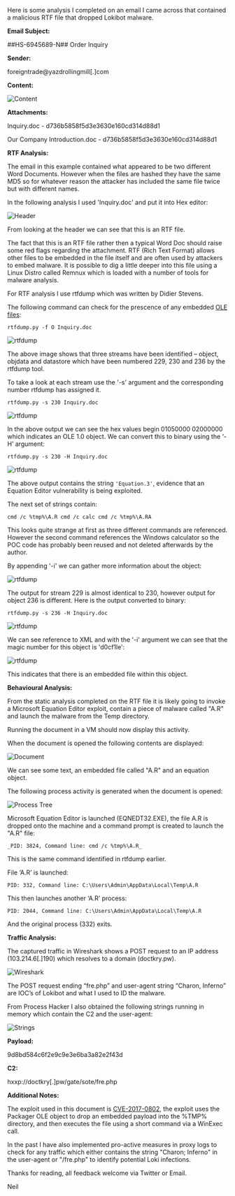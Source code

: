 Here is some analysis I completed on an email I came across that contained a malicious RTF file that dropped Lokibot malware.

**Email Subject:**

##HS-6945689-N## Order Inquiry

**Sender:**

foreigntrade@yazdrollingmill[.]com

**Content:**

![Content](/images/loki/15.png)

**Attachments:**

Inquiry.doc - d736b5858f5d3e3630e160cd314d88d1

Our Company Introduction.doc - d736b5858f5d3e3630e160cd314d88d1

**RTF Analysis:**

The email in this example contained what appeared to be two different Word Documents. However when the files are hashed they have the same MD5 so for whatever reason the attacker has included the same file twice but with different names.

In the following analysis I used 'Inquiry.doc' and put it into Hex editor:

![Header](/images/loki/1.png)

From looking at the header we can see that this is an RTF file.

The fact that this is an RTF file rather then a typical Word Doc should raise some red flags regarding the attachment. RTF (Rich Text Format) allows other files to be embedded in the file itself and are often used by attackers to embed malware.
It is possible to dig a little deeper into this file using a Linux Distro called Remnux which is loaded with a number of tools for malware analysis.

For RTF analysis I use rtfdump which was written by Didier Stevens.

The following command can check for the prescence of any embedded [OLE files](https://en.wikipedia.org/wiki/Object_Linking_and_Embedding):

``rtfdump.py -f O Inquiry.doc``

![rtfdump](/images/loki/2.png)

The above image shows that three streams have been identified – object, objdata and datastore which have been numbered 229, 230 and 236 by the rtfdump tool.

To take a look at each stream use the '-s' argument and the corresponding number rtfdump has assigned it.

``rtfdump.py -s 230 Inquiry.doc``

![rtfdump](/images/loki/3.png)

In the above output we can see the hex values begin 01050000 02000000 which indicates an OLE 1.0 object. We can convert this to binary using the ‘-H’ argument:

``rtfdump.py -s 230 -H Inquiry.doc``

![rtfdump](/images/loki/4.png)

The above output contains the string ``'Equation.3'``, evidence that an Equation Editor vulnerability is being exploited. 

The next set of strings contain: 

``cmd /c %tmp%\A.R cmd /c calc cmd /c %tmp%\A.RA`` 

This looks quite strange at first as three different commands are referenced. However the second command references the Windows calculator so the POC code has probably been reused and not deleted afterwards by the author.

By appending '-i' we can gather more information about the object:

![rtfdump](/images/loki/5.png)

The output for stream 229 is almost identical to 230, however output for object 236 is different. Here is the output converted to binary:

``rtfdump.py -s 236 -H Inquiry.doc``

![rtfdump](/images/loki/9.png)

We can see reference to XML and with the '-i' argument we can see that the magic number for this object is 'd0cf1le':

![rtfdump](/images/loki/10.png)

This indicates that there is an embedded file within this object.

**Behavioural Analysis:**

From the static analysis completed on the RTF file it is likely going to invoke a Microsoft Equation Editor exploit, contain a piece of malware called "A.R" and launch the malware from the Temp directory.

Running the document in a VM should now display this activity.

When the document is opened the following contents are displayed:

![Document](/images/loki/16.png)

We can see some text, an embedded file called "A.R" and an equation object.

The following process activity is generated when the document is opened:

![Process Tree](/images/loki/14.png)

Microsoft Equation Editor is launched (EQNEDT32.EXE), the file A.R is dropped onto the machine and a command prompt is created to launch the "A.R" file:

``_PID: 3824, Command line: cmd /c %tmp%\A.R_``

This is the same command identified in rtfdump earlier.

File ‘A.R’ is launched:

``PID: 332, Command line: C:\Users\Admin\AppData\Local\Temp\A.R``

This then launches another ‘A.R’ process:

``PID: 2044, Command line: C:\Users\Admin\AppData\Local\Temp\A.R``

And the original process (332) exits.

**Traffic Analysis:**

The captured traffic in Wireshark shows a POST request to an IP address (103.214.6[.]190) which resolves to a domain (doctkry.pw).

![Wireshark](/images/loki/12.png)

The POST request ending “fre.php” and user-agent string “Charon, Inferno” are IOC’s of Lokibot and what I used to ID the malware.

From Process Hacker I also obtained the following strings running in memory which contain the C2 and the user-agent:

![Strings](/images/loki/11.png)

**Payload:**

9d8bd584c6f2e9c9e3e6ba3a82e2f43d

**C2:**

hxxp://doctkry[.]pw/gate/sote/fre.php

**Additional Notes:**

The exploit used in this document is [CVE-2017-0802](https://github.com/rxwx/CVE-2018-0802), the exploit uses the Packager OLE object to drop an embedded payload into the %TMP% directory, and then executes the file using a short command via a WinExec call.

In the past I have also implemented pro-active measures in proxy logs to check for any traffic which either contains the string "Charon; Inferno" in the user-agent or "/fre.php" to identify potential Loki infections.

Thanks for reading, all feedback welcome via Twitter or Email.

Neil



